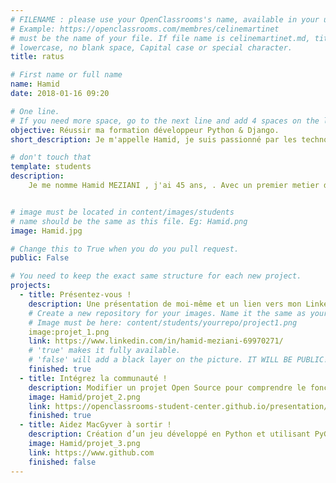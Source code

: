 ```yaml
---
# FILENAME : please use your OpenClassrooms's name, available in your url.
# Example: https://openclassrooms.com/membres/celinemartinet
# must be the name of your file. If file name is celinemartinet.md, title is celinemartinet.
# lowercase, no blank space, Capital case or special character.
title: ratus

# First name or full name
name: Hamid
date: 2018-01-16 09:20

# One line.
# If you need more space, go to the next line and add 4 spaces on the left, as in 'description'.
objective: Réussir ma formation développeur Python & Django.
short_description: Je m'appelle Hamid, je suis passionné par les technologies web  ,j'aime voyager découvrir d'autre cultures  .

# don't touch that
template: students
description:
    Je me nomme Hamid MEZIANI , j'ai 45 ans, . Avec un premier metier dans la grande distribution pendant 10 ans ,j'ai voulu le changement dans ma vie professionnel et me formé au metier de développeur ,pour cela j'ai utilisé pendant 6 ans Webdev EDI de pcsoft ,mais aujourd'hui j'aspire a devenir développeur en python pour réalisé mes propre projets logiciels en intelligence artificielle dans l'avenir .


# image must be located in content/images/students
# name should be the same as this file. Eg: Hamid.png
image: Hamid.jpg

# Change this to True when you do you pull request.
public: False

# You need to keep the exact same structure for each new project.
projects:
  - title: Présentez-vous !
    description: Une présentation de moi-même et un lien vers mon LinkedIn.
    # Create a new repository for your images. Name it the same as your nickname and profile picture.
    # Image must be here: content/students/yourrepo/project1.png
    image:projet_1.png
    link: https://www.linkedin.com/in/hamid-meziani-69970271/
    # 'true' makes it fully available.
    # 'false' will add a black layer on the picture. IT WILL BE PUBLIC!
    finished: true
  - title: Intégrez la communauté !
    description: Modifier un projet Open Source pour comprendre le fonctionnement de Git, de Github et des pull requests. 
    image: Hamid/projet_2.png
    link: https://openclassrooms-student-center.github.io/presentation/students/ratus.html
    finished: true
  - title: Aidez MacGyver à sortir !
    description: Création d’un jeu développé en Python et utilisant PyGame.
    image: Hamid/projet_3.png
    link: https://www.github.com
    finished: false
---
```


